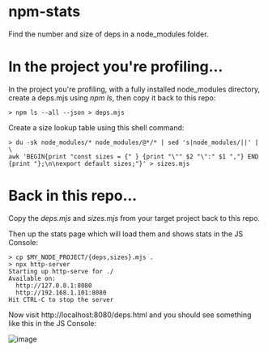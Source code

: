 # npm-stats

Find the number and size of deps in a node_modules folder.


# In the project you're profiling...
In the project you're profiling, with a fully installed node_modules directory, create a deps.mjs using *npm ls*, then copy it back to this repo:
```
> npm ls --all --json > deps.mjs
```

Create a size lookup table using this shell command:
```
> du -sk node_modules/* node_modules/@*/* | sed 's|node_modules/||' | \
awk 'BEGIN{print "const sizes = {" } {print "\"" $2 "\":" $1 ","} END {print "};\n\nexport default sizes;"}' > sizes.mjs
```

# Back in this repo...

Copy the *deps.mjs* and *sizes.mjs* from your target project back to this repo.

Then up the stats page which will load them and shows stats in the JS Console:
```
> cp $MY_NODE_PROJECT/{deps,sizes}.mjs .
> npx http-server
Starting up http-serve for ./
Available on:
  http://127.0.0.1:8080
  http://192.168.1.101:8080
Hit CTRL-C to stop the server
```

Now visit http://localhost:8080/deps.html and you should see something like this in the JS Console:

![image](https://user-images.githubusercontent.com/2480879/140950795-52f05970-b06f-4b36-903d-1a9ad5e9a434.png)
